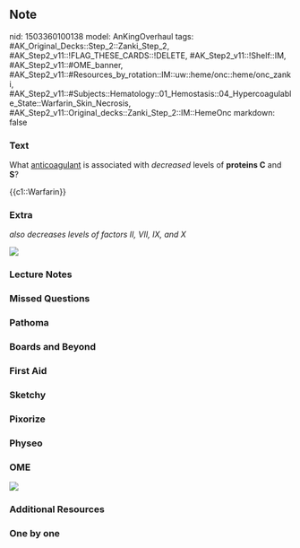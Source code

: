 ## Note
nid: 1503360100138
model: AnKingOverhaul
tags: #AK_Original_Decks::Step_2::Zanki_Step_2, #AK_Step2_v11::!FLAG_THESE_CARDS::!DELETE, #AK_Step2_v11::!Shelf::IM, #AK_Step2_v11::#OME_banner, #AK_Step2_v11::#Resources_by_rotation::IM::uw::heme/onc::heme/onc_zanki, #AK_Step2_v11::#Subjects::Hematology::01_Hemostasis::04_Hypercoagulable_State::Warfarin_Skin_Necrosis, #AK_Step2_v11::Original_decks::Zanki_Step_2::IM::HemeOnc
markdown: false

### Text
What <u>anticoagulant</u> is associated with <i>decreased</i>
levels of <b>proteins C</b> and <b>S</b>?
<div>
  {{c1::Warfarin}}
</div>

### Extra
<i>also decreases levels of factors II, VII, IX, and X</i>
<div><img src="ok%20(6).png"></div>

### Lecture Notes


### Missed Questions


### Pathoma


### Boards and Beyond


### First Aid


### Sketchy


### Pixorize


### Physeo


### OME
<div class="ome-widget">
  <a href="https://onlinemeded.org?ref=anki"><img src=
  "_OME_AnkiFlashcards_General_4.png"></a>
</div>

### Additional Resources


### One by one

